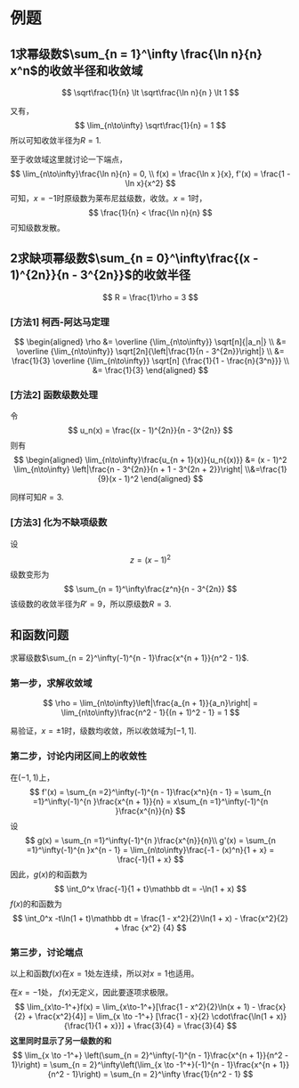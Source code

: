# 例题

## 1求幂级数$\sum_{n = 1}^\infty \frac{\ln n}{n} x^n$的收敛半径和收敛域

$$
\sqrt\frac{1}{n} \lt \sqrt\frac{\ln n}{n } \lt 1
$$

又有，
$$
\lim_{n\to\infty} \sqrt\frac{1}{n} = 1
$$
所以可知收敛半径为$R = 1$.

至于收敛域这里就讨论一下端点，
$$
\lim_{n\to\infty}\frac{\ln n}{n} = 0, \\
f(x) = \frac{\ln x }{x}, f'(x) = \frac{1 - \ln x}{x^2}
$$
可知，$x = -1$时原级数为莱布尼兹级数，收敛。$x = 1$时，
$$
\frac{1}{n} < \frac{\ln n}{n}
$$
可知级数发散。

## 2求缺项幂级数$\sum_{n = 0}^\infty\frac{(x - 1)^{2n}}{n - 3^{2n}}$的收敛半径

$$
R  = \frac{1}\rho = 3
$$



### [方法1] 柯西-阿达马定理

$$
\begin{aligned}
\rho &= \overline {\lim_{n\to\infty}} \sqrt[n]{|a_n|} \\
     &= \overline {\lim_{n\to\infty}} \sqrt[2n]{\left|\frac{1}{n - 3^{2n}}\right|} \\
     &= \frac{1}{3} \overline {\lim_{n\to\infty}} \sqrt[n] {\frac{1}{1 - \frac{n}{3^n}}} \\
     &= \frac{1}{3}
\end{aligned}
$$

### [方法2] 函数级数处理

令
$$
u_n(x) = \frac{(x - 1)^{2n}}{n - 3^{2n}}
$$
则有
$$
\begin{aligned}
\lim_{n\to\infty}\frac{u_{n + 1}(x)}{u_n{(x)}} &= (x - 1)^2 \lim_{n\to\infty} \left|\frac{n - 3^{2n}}{n + 1 - 3^{2n + 2}}\right|
\\&=\frac{1}{9}(x - 1)^2
\end{aligned} 
$$

同样可知$R = 3$.

### [方法3] 化为不缺项级数

设
$$
z = (x - 1)^2
$$
级数变形为
$$
\sum_{n = 1}^\infty\frac{z^n}{n - 3^{2n}}
$$
该级数的收敛半径为$R' = 9$，所以原级数$R = 3$.

## 和函数问题

求幂级数$\sum_{n = 2}^\infty(-1)^{n - 1}\frac{x^{n + 1}}{n^2 - 1}$.

### 第一步，求解收敛域

$$
\rho = \lim_{n\to\infty}\left|\frac{a_{n + 1}}{a_n}\right| = \lim_{n\to\infty}\frac{n^2 - 1}{(n + 1)^2 - 1} = 1
$$

易验证，$x = \pm 1$时，级数均收敛，所以收敛域为$[-1 , 1]$.

### 第二步，讨论内闭区间上的收敛性

在$(-1, 1)$上，
$$
f'(x) = \sum_{n =2}^\infty(-1)^{n - 1}\frac{x^n}{n - 1} = \sum_{n =1}^\infty(-1)^{n }\frac{x^{n + 1}}{n} = x\sum_{n =1}^\infty(-1)^{n }\frac{x^{n}}{n}
$$
设
$$
g(x) = \sum_{n =1}^\infty(-1)^{n }\frac{x^{n}}{n}\\
g'(x) =  \sum_{n =1}^\infty(-1)^{n }x^{n - 1} = \lim_{n\to\infty}\frac{-1 - (x)^n}{1 + x} = \frac{-1}{1 + x}
$$
因此，$g(x)$的和函数为
$$
\int_0^x \frac{-1}{1 + t}\mathbb dt = -\ln(1 + x)
$$
$f(x)$的和函数为
$$
\int_0^x -t\ln(1 + t)\mathbb dt = \frac{1 - x^2}{2}\ln(1 + x) - \frac{x^2}{2} + \frac {x^2} {4}
$$

### 第三步，讨论端点

以上和函数$f(x)$在$x = 1$处左连续，所以对$x = 1$也适用。

在$x = -1$处， $f(x)$无定义，因此要逐项求极限。
$$
\lim_{x\to-1^+}f(x) = \lim_{x\to-1^+}[\frac{1 - x^2}{2}\ln(x + 1) - \frac{x}{2} + \frac{x^2}{4}] = \lim_{x \to -1^+} [\frac{1 - x}{2} \cdot\frac{\ln(1 + x)}{\frac{1}{1 + x}}] + \frac{3}{4} = \frac{3}{4}
$$
**这里同时显示了另一级数的和**
$$
\lim_{x \to -1^+} \left(\sum_{n = 2}^\infty(-1)^{n - 1}\frac{x^{n + 1}}{n^2 - 1}\right) = \sum_{n = 2}^\infty\left(\lim_{x \to -1^+}(-1)^{n - 1}\frac{x^{n + 1}}{n^2 - 1}\right) = \sum_{n = 2}^\infty \frac{1}{n^2 - 1}
$$




